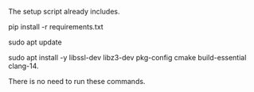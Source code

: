 The setup script already includes.

pip install -r requirements.txt 

sudo apt update

sudo apt install -y libssl-dev libz3-dev pkg-config cmake build-essential clang-14.

There is no need to run these commands. 
